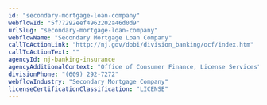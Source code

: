 ```yaml
---
id: "secondary-mortgage-loan-company"
webflowId: "5f77292eef4962202a46d0d9"
urlSlug: "secondary-mortgage-loan-company"
webflowName: "Secondary Mortgage Loan Company"
callToActionLink: "http://nj.gov/dobi/division_banking/ocf/index.htm"
callToActionText: ""
agencyId: nj-banking-insurance
agencyAdditionalContext: "Office of Consumer Finance, License Services"
divisionPhone: "(609) 292-7272"
webflowIndustry: "Secondary Mortgage Company"
licenseCertificationClassification: "LICENSE"
---
```

